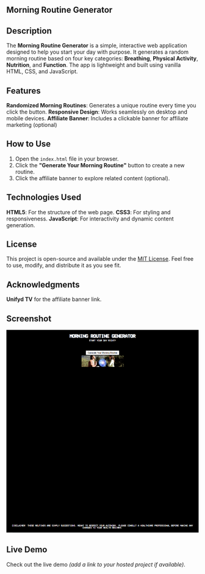 ## Morning Routine Generator

## Description

The **Morning Routine Generator** is a simple, interactive web application designed to help you start your day with purpose. It generates a random morning routine based on four key categories: **Breathing**, **Physical Activity**, **Nutrition**, and **Function**. The app is lightweight and built using vanilla HTML, CSS, and JavaScript.

## Features

**Randomized Morning Routines**: Generates a unique routine every time you click the button.
**Responsive Design**: Works seamlessly on desktop and mobile devices.
**Affiliate Banner**: Includes a clickable banner for affiliate marketing (optional)

## How to Use

1. Open the `index.html` file in your browser.
2. Click the **"Generate Your Morning Routine"** button to create a new routine.
3. Click the affiliate banner to explore related content (optional).

## Technologies Used

**HTML5**: For the structure of the web page.
**CSS3**: For styling and responsiveness.
**JavaScript**: For interactivity and dynamic content generation.

## License

This project is open-source and available under the [MIT License](https://opensource.org/licenses/MIT). Feel free to use, modify, and distribute it as you see fit.

## Acknowledgments

**Unifyd TV** for the affiliate banner link.

## Screenshot

![Morning Routine Generator Screenshot](images/screenshot.png)

## Live Demo

Check out the live demo [](#) _(add a link to your hosted project if available)_.
